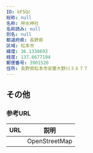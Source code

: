 ```yaml
---
ID: kF5Qc
総称: null
名称: 梓水神社
名称読み: null
別名: null
都道府県: 長野県
区域: 松本市
緯度: 36.1338693
経度: 137.6677194
郵便番号: 3901520
住所: 長野県松本市安曇大野川３６７７
---
```


## その他

### 参考URL

| URL | 説明          |
| --- | ------------- |
|     | OpenStreetMap |
